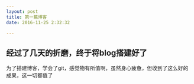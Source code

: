 ```yaml
---
layout: post 
title: 第一篇博客
date: 2016-11-25 2:32:32

---
```

<h2 id="tagline">经过了几天的折磨，终于将blog搭建好了</h2>
<p>为了搭建博客，学会了git，感觉物有所值啊，虽然身心疲惫，但收到了这么好的成果，这一切都值了</p>